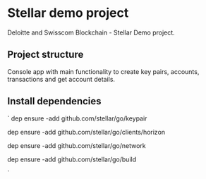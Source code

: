 # Stellar demo project

Deloitte and Swisscom Blockchain - Stellar Demo project.

## Project structure

Console app with main functionality to create key pairs, accounts, transactions and get account details.

## Install dependencies

`
dep ensure -add github.com/stellar/go/keypair

dep ensure -add github.com/stellar/go/clients/horizon

dep ensure -add github.com/stellar/go/network

dep ensure -add github.com/stellar/go/build

`